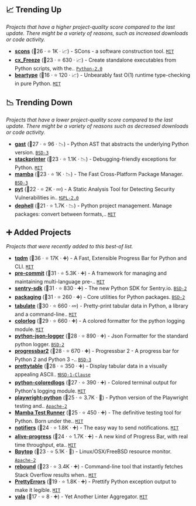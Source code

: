 ## 📈 Trending Up

_Projects that have a higher project-quality score compared to the last update. There might be a variety of reasons, such as increased downloads or code activity._

- <b><a href="https://github.com/SCons/scons">scons</a></b> (🥉26 ·  ⭐ 1K · 📈) - SCons - a software construction tool. <code><a href="http://bit.ly/34MBwT8">MIT</a></code>
- <b><a href="https://github.com/marcelotduarte/cx_Freeze">cx_Freeze</a></b> (🥈23 ·  ⭐ 630 · 📈) - Create standalone executables from Python scripts, with the.. <code><a href="http://bit.ly/35wkF7y">Python-2.0</a></code>
- <b><a href="https://github.com/beartype/beartype">beartype</a></b> (🥉16 ·  ⭐ 120 · 📈) - Unbearably fast O(1) runtime type-checking in pure Python. <code><a href="http://bit.ly/34MBwT8">MIT</a></code>

## 📉 Trending Down

_Projects that have a lower project-quality score compared to the last update. There might be a variety of reasons such as decreased downloads or code activity._

- <b><a href="https://github.com/serge-sans-paille/gast">gast</a></b> (🥈27 ·  ⭐ 96 · 📉) - Python AST that abstracts the underlying Python version. <code><a href="http://bit.ly/3aKzpTv">BSD-3</a></code>
- <b><a href="https://github.com/cknd/stackprinter">stackprinter</a></b> (🥉23 ·  ⭐ 1.1K · 📉) - Debugging-friendly exceptions for Python. <code><a href="http://bit.ly/34MBwT8">MIT</a></code>
- <b><a href="https://github.com/mamba-org/mamba">mamba</a></b> (🥉23 ·  ⭐ 1K · 📉) - The Fast Cross-Platform Package Manager. <code><a href="http://bit.ly/3aKzpTv">BSD-3</a></code>
- <b><a href="https://github.com/python-security/pyt">pyt</a></b> (🥉22 ·  ⭐ 2K · 💤) - A Static Analysis Tool for Detecting Security Vulnerabilities in.. <code><a href="http://bit.ly/2KucAZR">❗️GPL-2.0</a></code>
- <b><a href="https://github.com/dephell/dephell">dephell</a></b> (🥉21 ·  ⭐ 1.7K · 📉) - Python project management. Manage packages: convert between formats,.. <code><a href="http://bit.ly/34MBwT8">MIT</a></code>

## ➕ Added Projects

_Projects that were recently added to this best-of list._

- <b><a href="https://github.com/tqdm/tqdm">tqdm</a></b> (🥇36 ·  ⭐ 17K · ➕) - A Fast, Extensible Progress Bar for Python and CLI. <code><a href="http://bit.ly/34MBwT8">MIT</a></code>
- <b><a href="https://github.com/pre-commit/pre-commit">pre-commit</a></b> (🥇31 ·  ⭐ 5.3K · ➕) - A framework for managing and maintaining multi-language pre-.. <code><a href="http://bit.ly/34MBwT8">MIT</a></code>
- <b><a href="https://github.com/getsentry/sentry-python">sentry-sdk</a></b> (🥇31 ·  ⭐ 830 · ➕) - The new Python SDK for Sentry.io. <code><a href="http://bit.ly/3rqEWVr">BSD-2</a></code>
- <b><a href="https://github.com/pypa/packaging">packaging</a></b> (🥇31 ·  ⭐ 260 · ➕) - Core utilities for Python packages. <code><a href="http://bit.ly/3rqEWVr">BSD-2</a></code>
- <b><a href="https://github.com/astanin/python-tabulate">tabulate</a></b> (🥈30 ·  ⭐ 660 · 💤) - Pretty-print tabular data in Python, a library and a command-line.. <code><a href="http://bit.ly/34MBwT8">MIT</a></code>
- <b><a href="https://github.com/borntyping/python-colorlog">colorlog</a></b> (🥈29 ·  ⭐ 660 · ➕) - A colored formatter for the python logging module. <code><a href="http://bit.ly/34MBwT8">MIT</a></code>
- <b><a href="https://github.com/madzak/python-json-logger">python-json-logger</a></b> (🥉28 ·  ⭐ 890 · ➕) - Json Formatter for the standard python logger. <code><a href="http://bit.ly/3rqEWVr">BSD-2</a></code>
- <b><a href="https://github.com/WoLpH/python-progressbar">progressbar2</a></b> (🥉28 ·  ⭐ 670 · ➕) - Progressbar 2 - A progress bar for Python 2 and Python 3 -.. <code><a href="http://bit.ly/3aKzpTv">BSD-3</a></code>
- <b><a href="https://github.com/jazzband/prettytable">prettytable</a></b> (🥉28 ·  ⭐ 350 · ➕) - Display tabular data in a visually appealing ASCII.. <code><a href="https://tldrlegal.com/search?q=BSD-1-Clause">❗️BSD-1-Clause</a></code>
- <b><a href="https://github.com/xolox/python-coloredlogs">python-coloredlogs</a></b> (🥉27 ·  ⭐ 390 · ➕) - Colored terminal output for Python's logging module. <code><a href="http://bit.ly/34MBwT8">MIT</a></code>
- <b><a href="https://github.com/microsoft/playwright-python">playwright-python</a></b> (🥉25 ·  ⭐ 3.7K · 🐣) - Python version of the Playwright testing and.. <code><a href="http://bit.ly/3nYMfla">Apache-2</a></code>
- <b><a href="https://github.com/nestorsalceda/mamba">Mamba Test Runner</a></b> (🥉25 ·  ⭐ 450 · ➕) - The definitive testing tool for Python. Born under the.. <code><a href="http://bit.ly/34MBwT8">MIT</a></code>
- <b><a href="https://github.com/liiight/notifiers">notifiers</a></b> (🥉24 ·  ⭐ 1.8K · ➕) - The easy way to send notifications. <code><a href="http://bit.ly/34MBwT8">MIT</a></code>
- <b><a href="https://github.com/rsalmei/alive-progress">alive-progress</a></b> (🥉24 ·  ⭐ 1.7K · ➕) - A new kind of Progress Bar, with real time throughput, eta.. <code><a href="http://bit.ly/34MBwT8">MIT</a></code>
- <b><a href="https://github.com/aristocratos/bpytop">Bpytop</a></b> (🥉23 ·  ⭐ 5.1K · 🐣) - Linux/OSX/FreeBSD resource monitor. <code><a href="http://bit.ly/3nYMfla">Apache-2</a></code>
- <b><a href="https://github.com/shobrook/rebound">rebound</a></b> (🥉23 ·  ⭐ 3.4K · ➕) - Command-line tool that instantly fetches Stack Overflow results when.. <code><a href="http://bit.ly/34MBwT8">MIT</a></code>
- <b><a href="https://github.com/onelivesleft/PrettyErrors">PrettyErrors</a></b> (🥉19 ·  ⭐ 1.8K · ➕) - Prettify Python exception output to make it legible. <code><a href="http://bit.ly/34MBwT8">MIT</a></code>
- <b><a href="https://github.com/cemsbr/yala">yala</a></b> (🥉17 ·  ⭐ 8 · ➕) - Yet Another Linter Aggregator. <code><a href="http://bit.ly/34MBwT8">MIT</a></code> <code><img src="https://cdn.iconscout.com/icon/free/png-256/8-eight-digital-number-numerical-numbers-36025.png" style="display:inline;" width="13" height="13"></code> <code><img src="https://www.pylint.org/ico/favicon.ico" style="display:inline;" width="13" height="13"></code>

